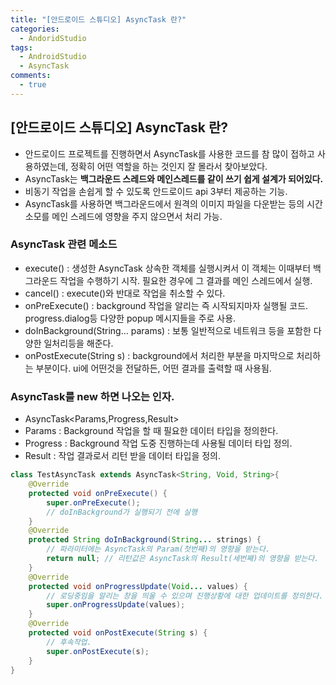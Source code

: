 ```yaml
---
title: "[안드로이드 스튜디오] AsyncTask 란?"
categories:
  - AndoridStudio
tags:
  - AndroidStudio
  - AsyncTask
comments:
  - true
---
```


## [안드로이드 스튜디오] AsyncTask 란?

* 안드로이드 프로젝트를 진행하면서 AsyncTask를 사용한 코드를 참 많이 접하고 사용하였는데, 정확히 어떤 역할을 하는 것인지 잘 몰라서 찾아보았다.
* AsyncTask는 __백그라운드 스레드와 메인스레드를 같이 쓰기 쉽게 설계가 되어있다.__
* 비동기 작업을 손쉽게 할 수 있도록 안드로이드 api 3부터 제공하는 기능.
* AsyncTask를 사용하면 백그라운드에서 원격의 이미지 파일을 다운받는 등의 시간소모를 메인 스레드에 영향을 주지 않으면서 처리 가능.

### AsyncTask 관련 메소드
* execute() : 생성한 AsyncTask 상속한 객체를 실행시켜서 이 객체는 이때부터 백그라운드 작업을 수행하기 시작. 필요한 경우에 그 결과를 메인 스레드에서 실행.
* cancel() : execute()와 반대로 작업을 취소할 수 있다.
* onPreExecute() : background 작업을 알리는 즉 시작되지마자 실행될 코드. progress.dialog등 다양한 popup 메시지들을 주로 사용.
* doInBackground(String... params) : 보통 일반적으로 네트워크 등을 포함한 다양한 일처리등을 해준다.
* onPostExecute(String s) : background에서 처리한 부분을 마지막으로 처리하는 부분이다. ui에 어떤것을 전달하든, 어떤 결과를 출력할 때 사용됨.

### AsyncTask를 new 하면 나오는 인자.
* AsyncTask<Params,Progress,Result>
* Params : Background 작업을 할 때 필요한 데이터 타입을 정의한다.
* Progress : Background 작업 도중 진행하는데 사용될 데이터 타입 정의.
* Result : 작업 결과로서 리턴 받을 데이터 타입을 정의.

```java
class TestAsyncTask extends AsyncTask<String, Void, String>{
    @Override
    protected void onPreExecute() {
        super.onPreExecute();
        // doInBackground가 실행되기 전에 실행
    }
    @Override
    protected String doInBackground(String... strings) {
        // 파라미터에는 AsyncTask의 Param(첫번째)의 영향을 받는다.
        return null; // 리턴값은 AsyncTask의 Result(세번째)의 영향을 받는다.
    }
    @Override
    protected void onProgressUpdate(Void... values) {
        // 로딩중임을 알리는 창을 띄울 수 있으며 진행상황에 대한 업데이트를 정의한다.
        super.onProgressUpdate(values);
    }
    @Override
    protected void onPostExecute(String s) {
        // 후속작업.
        super.onPostExecute(s);
    }
}
```